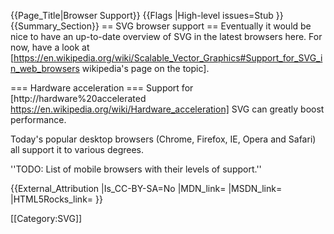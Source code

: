 {{Page_Title|Browser Support}}
{{Flags
|High-level issues=Stub
}}
{{Summary_Section}}
== SVG browser support ==
Eventually it would be nice to have an up-to-date overview of SVG in the latest browsers here. For now, have a look at [https://en.wikipedia.org/wiki/Scalable_Vector_Graphics#Support_for_SVG_in_web_browsers wikipedia's page on the topic].

=== Hardware acceleration ===
Support for [http://hardware%20accelerated https://en.wikipedia.org/wiki/Hardware_acceleration] SVG can greatly boost performance.

Today's popular desktop browsers (Chrome, Firefox, IE, Opera and Safari) all support it to various degrees.

''TODO: List of mobile browsers with their levels of support.''

{{External_Attribution
|Is_CC-BY-SA=No
|MDN_link=
|MSDN_link=
|HTML5Rocks_link=
}}

[[Category:SVG]]